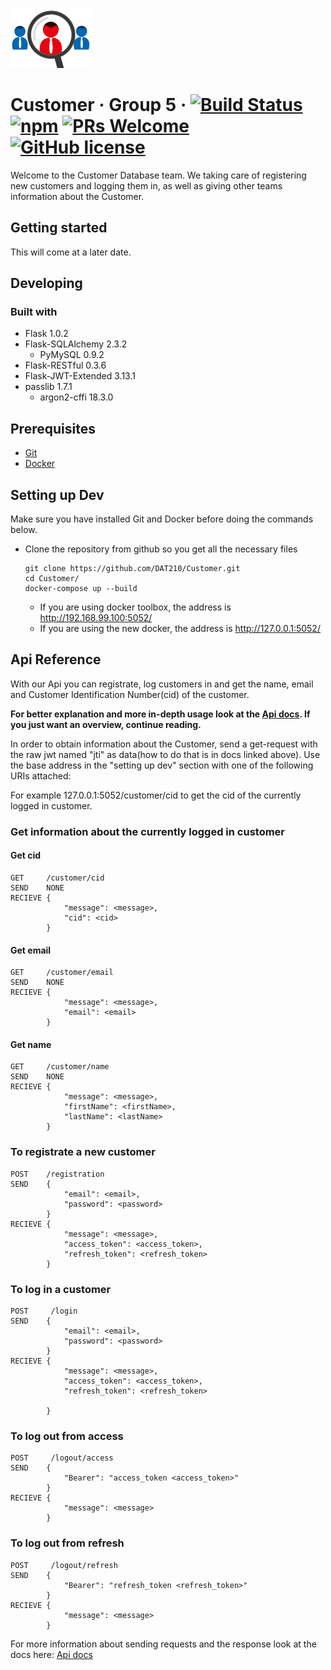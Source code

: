 ![Logo of the project](docs/images/Customer_logo.png)

# Customer &middot; Group 5 &middot; [![Build Status](https://img.shields.io/travis/npm/npm/latest.svg?style=flat-square)](https://travis-ci.org/npm/npm) [![npm](https://img.shields.io/npm/v/npm.svg?style=flat-square)](https://www.npmjs.com/package/npm) [![PRs Welcome](https://img.shields.io/badge/PRs-welcome-brightgreen.svg?style=flat-square)](http://makeapullrequest.com) [![GitHub license](https://img.shields.io/badge/license-MIT-blue.svg?style=flat-square)](https://github.com/your/your-project/blob/master/LICENSE)

Welcome to the Customer Database team. We taking care of registering new customers and logging them in, as well as giving other teams information about the Customer.

## Getting started
This will come at a later date.

## Developing
### Built with
* Flask 1.0.2
* Flask-SQLAlchemy 2.3.2
    * PyMySQL 0.9.2
* Flask-RESTful 0.3.6
* Flask-JWT-Extended 3.13.1
* passlib 1.7.1
    * argon2-cffi 18.3.0

## Prerequisites
* [Git](https://git-scm.com/downloads)
* [Docker](https://www.docker.com/get-started)

## Setting up Dev
Make sure you have installed Git and Docker before doing the commands below.

* Clone the repository from github so you get all the necessary files

    ```shell
    git clone https://github.com/DAT210/Customer.git
    cd Customer/
    docker-compose up --build
    ```

    * If you are using docker toolbox, the address is  http://192.168.99.100:5052/
    * If you are using the new docker, the address is  http://127.0.0.1:5052/

## Api Reference

With our Api you can registrate, log customers in and get the name, email and Customer Identification Number(cid) of the customer.

__For better explanation and more in-depth usage look at the [Api docs](docs/). If you just want an overview, continue reading.__

In order to obtain information about the Customer, send a get-request with the raw jwt named "jti" as data(how to do that is in docs linked above). Use the base address in the "setting up dev" section with one of the following URIs attached:

For example 127.0.0.1:5052/customer/cid to get the cid of the currently logged in customer.

### Get information about the currently logged in customer

#### Get cid

```http
GET     /customer/cid
SEND    NONE
RECIEVE {
            "message": <message>,
            "cid": <cid>
        }
```

#### Get email

```http
GET     /customer/email
SEND    NONE
RECIEVE {
            "message": <message>,
            "email": <email>
        }
```

#### Get name

```http
GET     /customer/name
SEND    NONE
RECIEVE {
            "message": <message>,
            "firstName": <firstName>,
            "lastName": <lastName>
        }
```

### To registrate a new customer

```http
POST    /registration
SEND    {
            "email": <email>,
            "password": <password>
        }
RECIEVE {
            "message": <message>,
            "access_token": <access_token>,
            "refresh_token": <refresh_token>
        }
```

### To log in a customer

```http
POST     /login
SEND    {
            "email": <email>,
            "password": <password>
        }
RECIEVE {
            "message": <message>,
            "access_token": <access_token>,
            "refresh_token": <refresh_token>
            
        }
```
### To log out from access

```http
POST     /logout/access
SEND    {
            "Bearer": "access_token <access_token>"
        }
RECIEVE {
            "message": <message>
        }
```

### To log out from refresh

```http
POST     /logout/refresh
SEND    {
            "Bearer": "refresh_token <refresh_token>"
        }
RECIEVE {
            "message": <message>
        }
```

For more information about sending requests and the response look at the docs here: [Api docs](docs/)